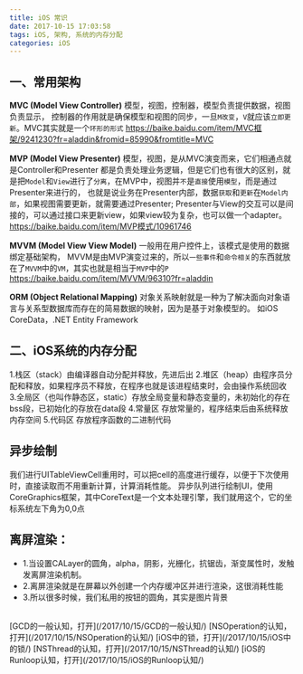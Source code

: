 ```yaml
---
title: iOS 常识
date: 2017-10-15 17:03:58
tags: iOS, 架构, 系统的内存分配 
categories: iOS
---
```


## 一、常用架构
**MVC (Model View Controller)** 模型，视图，控制器，模型负责提供数据，视图负责显示，
    控制器的作用就是确保模型和视图的同步，一旦`M改变`，`V`就应该`立即更新`。MVC其实就是一个`环形的形式`
    https://baike.baidu.com/item/MVC框架/9241230?fr=aladdin&fromid=85990&fromtitle=MVC

**MVP (Model View Presenter)** 模型，视图，是从MVC演变而来，它们相通点就是Controller和Presenter
    都是负责处理业务逻辑，但是它们也有很大的区别，就是把`Model`和`View`进行了`分离`，在MVP中，视图并`不`是`直接`使用`模型`，而是通过Presenter来进行的，
    也就是说业务在Presenter内部，数据`获取`和`更新`在`Model内部`，如果视图需要更新，就需要通过Presenter;
    Presenter与View的交互可以是间接的，可以通过接口来更新view，如果view较为复杂，也可以做一个adapter。
    https://baike.baidu.com/item/MVP模式/10961746

**MVVM (Model View View Model)** 一般用在用户控件上，该模式是使用的数据绑定基础架构，
    MVVM是由MVP演变过来的，所以`一些事件`和`命令相关`的东西就放在了`MVVM`中的`VM`，其实也就是相当于`MVP`中的`P`
    https://baike.baidu.com/item/MVVM/96310?fr=aladdin

**ORM (Object Relational Mapping)** 对象关系映射就是一种为了解决面向对象语言与关系型数据库而存在的简易数据的映射，因为是基于对象模型的。
    如iOS CoreData，.NET Entity Framework


## 二、iOS系统的内存分配
1.栈区（stack）由编译器自动分配并释放，先进后出
2.堆区（heap）由程序员分配和释放，如果程序员不释放，在程序也就是该进程结束时，会由操作系统回收
3.全局区（也叫作静态区，static）存放全局变量和静态变量的，未初始化的存在bss段，已初始化的存放在data段
4.常量区 存放常量的，程序结束后由系统释放内存空间
5.代码区 存放程序函数的二进制代码

## 异步绘制
我们进行UITableViewCell重用时，可以把cell的高度进行缓存，以便于下次使用时，直接读取而不用重新计算，计算消耗性能。
异步队列进行绘制UI，使用CoreGraphics框架，其中CoreText是一个文本处理引擎，我们就用这个，它的坐标系统左下角为0,0点


## 离屏渲染：
- 1.当设置CALayer的圆角，alpha，阴影，光栅化，抗锯齿，渐变属性时，发触发离屏渲染机制。
- 2.离屏渲染就是在屏幕以外创建一个内存缓冲区并进行渲染，这很消耗性能
- 3.所以很多时候，我们私用的按钮的圆角，其实是图片背景



<br/>
[GCD的一般认知，打开](/2017/10/15/GCD的一般认知/)
[NSOperation的认知，打开](/2017/10/15/NSOperation的认知/)
[iOS中的锁，打开](/2017/10/15/iOS中的锁/)
[NSThread的认知，打开](/2017/10/15/NSThread的认知/)
[iOS的Runloop认知，打开](/2017/10/15/iOS的Runloop认知/)
